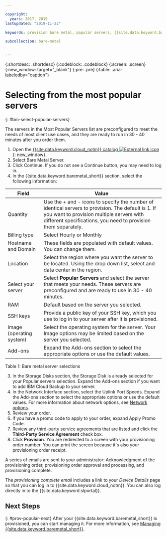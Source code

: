 ```yaml
---

copyright:
  years: 2017, 2019
lastupdated: "2019-11-22"

keywords: provision bare metal, popular servers, {{site.data.keyword.baremetal_short}}, provision

subcollection: bare-metal


---
```


{:shortdesc: .shortdesc}
{:codeblock: .codeblock}
{:screen: .screen}
{:new_window: target="_blank"}
{:pre: .pre}
{:table: .aria-labeledby="caption"}


# Selecting from the most popular servers
{: #bm-select-popular-servers}

The servers in the Most Popular Servers list are preconfigured to meet the needs of most client use cases, and they are ready to run in 30 - 40 minutes after you order them.
1. Open the [{{site.data.keyword.cloud_notm}} catalog ![External link icon](../icons/launch-glyph.svg "External link icon")](https://cloud.ibm.com/catalog/){: new_window}.   
2. Select Bare Metal Server.
3. Click Continue.  If you do not see a Continue button, you may need to log in.
2. In the {{site.data.keyword.baremetal_short}} section, select the following information:

| Field | Value |
|------|------|
| Quantity | Use the + and - icons to specify the number of identical servers to provision. The default is 1. If you want to provision multiple servers with different specifications, you need to provision them separately. |
| Billing type | Select Hourly or Monthly |
| Hostname and Domain | These fields are populated with default values. You can change them. |
| Location | Select the region where you want the server to be located. Using the drop down list, select and data center in the region. |
| Select your server | Select **Popular Servers** and select the server that meets your needs. These servers are preconfigured and are ready to use in 30 - 40 minutes. |
| RAM | Default based on the server you selected. |
| SSH keys | Provide a public key of your SSH key, which you use to log in to your server after it is provisioned. |
| Image (operating system) | Select the operating system for the server. Your Image options may be limited based on the server you selected. |
| Add-ons | Expand the Add-ons section to select the appropriate options or use the default values. |

<caption>Table 1: Bare metal server selections</caption>

3. In the Storage Disks section, the Storage Disk is already selected for your Popular servers selection. Expand the Add-ons section if you want to add IBM Cloud Backup to your server.
4. In the Network Interface section, select the Uplink Port Speeds. Expand the Add-ons section to select the appropriate options or use the default values. For more information about network options, see [Network options](https://cloud.ibm.com/docs/bare-metal?topic=bare-metal-network-options).
4.  Review your order.
4. If you have a promo code to apply to your order, expand Apply Promo Code.  
5.  Review any third-party service agreements that are listed and click the **Third-Party Service Agreement** check box.
6.  Click **Provision**. You are redirected to a screen with your provisioning order number. You can print the screen because it's also your provisioning order receipt.

 A series of emails are sent to your administrator: Acknowledgment of the provisioning order, provisioning order approval and processing, and provisioning complete.

 The _provisioning complete email_ includes a link to your *Device Details* page so that you can log in to {{site.data.keyword.cloud_notm}}. You can also log directly in to the {{site.data.keyword.slportal}}.


## Next Steps
{: #prov-popular-next}
After your {{site.data.keyword.baremetal_short}} is provisioned, you can start managing it. For more information, see [Managing {{site.data.keyword.baremetal_short}}](/docs/vsi?topic=virtual-servers-managing-virtual-servers).
